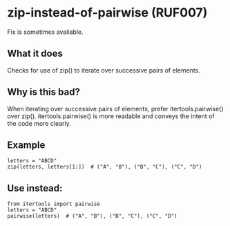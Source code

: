 # zip-instead-of-pairwise (RUF007)
Fix is sometimes available.
## What it does
Checks for use of zip() to iterate over successive pairs of elements.
## Why is this bad?
When iterating over successive pairs of elements, prefer
itertools.pairwise() over zip().
itertools.pairwise() is more readable and conveys the intent of the code
more clearly.
## Example
```
letters = "ABCD"
zip(letters, letters[1:])  # ("A", "B"), ("B", "C"), ("C", "D")
```
## Use instead:
```
from itertools import pairwise
letters = "ABCD"
pairwise(letters)  # ("A", "B"), ("B", "C"), ("C", "D")
```